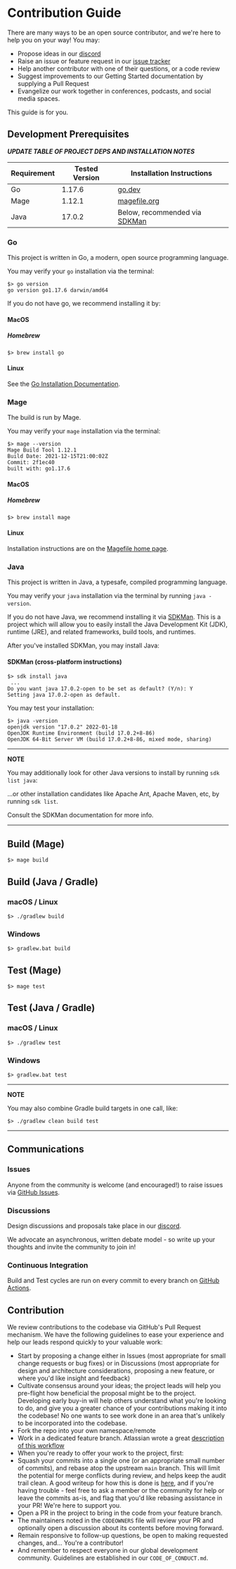 # Contribution Guide
<!-- markdownlint-disable -->

There are many ways to be an open source contributor, and we're here to help you on your way! You may:

* Propose ideas in our
  [discord](https://discord.gg/tbd)
* Raise an issue or feature request in our [issue tracker](https://github.com/TBD54566975/web5-spec/issues)
* Help another contributor with one of their questions, or a code review
* Suggest improvements to our Getting Started documentation by supplying a Pull Request
* Evangelize our work together in conferences, podcasts, and social media spaces.

This guide is for you.

## Development Prerequisites

___*__UPDATE TABLE OF PROJECT DEPS AND INSTALLATION NOTES__*___

| Requirement | Tested Version | Installation Instructions                            |
|-------------|----------------|------------------------------------------------------|
| Go          | 1.17.6         |[go.dev](https://go.dev/doc/tutorial/compile-install) |
| Mage        | 1.12.1         |[magefile.org](https://magefile.org/)                 |
| Java        | 17.0.2         | Below, recommended via [SDKMan](https://sdkman.io)   |

### Go

This project is written in Go, a modern, open source programming language.

You may verify your `go` installation via the terminal:

```
$> go version
go version go1.17.6 darwin/amd64
```

If you do not have go, we recommend installing it by:

#### MacOS

##### Homebrew

```
$> brew install go
```

#### Linux

See the [Go Installation Documentation](https://go.dev/doc/install).

### Mage

The build is run by Mage.

You may verify your `mage` installation via the terminal:

```
$> mage --version
Mage Build Tool 1.12.1
Build Date: 2021-12-15T21:00:02Z
Commit: 2f1ec40
built with: go1.17.6
```

#### MacOS

##### Homebrew

```
$> brew install mage
```

#### Linux

Installation instructions are on the [Magefile home page](https://magefile.org/).

### Java

This project is written in Java, a typesafe, compiled programming language.

You may verify your `java` installation via the terminal by running `java -version`.

If you do not have Java, we recommend installing it
via [SDKMan](https://sdkman.io/install). This is a project which will allow you
to easily install the Java Development Kit (JDK), runtime (JRE), and related frameworks,
build tools, and runtimes.

After you've installed SDKMan, you may install Java:

#### SDKMan (cross-platform instructions)

```shell
$> sdk install java 
 ...
Do you want java 17.0.2-open to be set as default? (Y/n): Y
Setting java 17.0.2-open as default.
```

You may test your installation:

```shell
$> java -version
openjdk version "17.0.2" 2022-01-18
OpenJDK Runtime Environment (build 17.0.2+8-86)
OpenJDK 64-Bit Server VM (build 17.0.2+8-86, mixed mode, sharing)
```

---
**NOTE**

You may additionally look for other Java versions to install by running `sdk list java`:

...or other installation candidates like Apache Ant, Apache Maven, etc, by running `sdk list`.

Consult the SDKMan documentation for more info.

---

## Build (Mage)

```
$> mage build
```

## Build (Java / Gradle)

### macOS / Linux

```shell
$> ./gradlew build
```

### Windows

```shell
$> gradlew.bat build
```

## Test (Mage)

```
$> mage test
```

## Test (Java / Gradle)

### macOS / Linux

```shell
$> ./gradlew test
```

### Windows

```shell
$> gradlew.bat test
```

---
**NOTE**

You may also combine Gradle build targets in one call, like:

```shell
$> ./gradlew clean build test
```

---

## Communications

### Issues

Anyone from the community is welcome (and encouraged!) to raise issues via
[GitHub Issues](https://github.com/TBD54566975/web5-spec/issues).

### Discussions

Design discussions and proposals take place in our [discord](https://discord.gg/tbd).

We advocate an asynchronous, written debate model - so write up your thoughts and invite the community to join in!

### Continuous Integration

Build and Test cycles are run on every commit to every branch on [GitHub Actions](https://github.com/TBD54566975/web5-spec/actions).

## Contribution

We review contributions to the codebase via GitHub's Pull Request mechanism. We have
the following guidelines to ease your experience and help our leads respond quickly
to your valuable work:

* Start by proposing a change either in Issues (most appropriate for small
  change requests or bug fixes) or in Discussions (most appropriate for design
  and architecture considerations, proposing a new feature, or where you'd
  like insight and feedback)
* Cultivate consensus around your ideas; the project leads will help you
  pre-flight how beneficial the proposal might be to the project. Developing early
  buy-in will help others understand what you're looking to do, and give you a
  greater chance of your contributions making it into the codebase! No one wants to
  see work done in an area that's unlikely to be incorporated into the codebase.
* Fork the repo into your own namespace/remote
* Work in a dedicated feature branch. Atlassian wrote a great
  [description of this workflow](https://www.atlassian.com/git/tutorials/comparing-workflows/feature-branch-workflow)
* When you're ready to offer your work to the project, first:
* Squash your commits into a single one (or an appropriate small number of commits), and
  rebase atop the upstream `main` branch. This will limit the potential for merge
  conflicts during review, and helps keep the audit trail clean. A good writeup for
  how this is done is
  [here](https://medium.com/@slamflipstrom/a-beginners-guide-to-squashing-commits-with-git-rebase-8185cf6e62ec), and if you're
  having trouble - feel free to ask a member or the community for help or leave the commits as-is, and flag that you'd like
  rebasing assistance in your PR! We're here to support you.
* Open a PR in the project to bring in the code from your feature branch.
* The maintainers noted in the `CODEOWNERS` file will review your PR and optionally
  open a discussion about its contents before moving forward.
* Remain responsive to follow-up questions, be open to making requested changes, and...
  You're a contributor!
* And remember to respect everyone in our global development community. Guidelines
  are established in our `CODE_OF_CONDUCT.md`.
